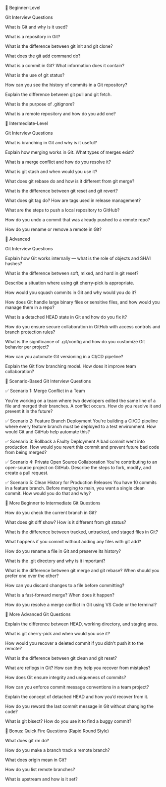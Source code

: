 🔹 Beginner-Level 

Git Interview Questions

What is Git and why is it used?

What is a repository in Git?

What is the difference between git init and git clone?

What does the git add command do?

What is a commit in Git? What information does it contain?

What is the use of git status?

How can you see the history of commits in a Git repository?

Explain the difference between git pull and git fetch.

What is the purpose of .gitignore?

What is a remote repository and how do you add one?

🔹 Intermediate-Level 

Git Interview Questions

What is branching in Git and why is it useful?

Explain how merging works in Git. What types of merges exist?

What is a merge conflict and how do you resolve it?

What is git stash and when would you use it?

What does git rebase do and how is it different from git merge?

What is the difference between git reset and git revert?

What does git tag do? How are tags used in release management?

What are the steps to push a local repository to GitHub?

How do you undo a commit that was already pushed to a remote repo?

How do you rename or remove a remote in Git?

🔹 Advanced 

Git Interview Questions

Explain how Git works internally — what is the role of objects and SHA1 hashes?

What is the difference between soft, mixed, and hard in git reset?

Describe a situation where using git cherry-pick is appropriate.

How would you squash commits in Git and why would you do it?

How does Git handle large binary files or sensitive files, and how would you manage them in a repo?

What is a detached HEAD state in Git and how do you fix it?

How do you ensure secure collaboration in GitHub with access controls and branch protection rules?

What is the significance of .git/config and how do you customize Git behavior per project?

How can you automate Git versioning in a CI/CD pipeline?

Explain the Git flow branching model. How does it improve team collaboration?

🎯 Scenario-Based Git Interview Questions

✅ Scenario 1: Merge Conflict in a Team

You're working on a team where two developers edited the same line of a file and merged their branches. A conflict occurs. How do you resolve it and prevent it in the future?

✅ Scenario 2: Feature Branch Deployment
You're building a CI/CD pipeline where every feature branch must be deployed to a test environment. How would Git and GitHub help automate this?

✅ Scenario 3: Rollback a Faulty Deployment
A bad commit went into production. How would you revert this commit and prevent future bad code from being merged?

✅ Scenario 4: Private Open Source Collaboration
You're contributing to an open-source project on GitHub. Describe the steps to fork, modify, and create a pull request.

✅ Scenario 5: Clean History for Production Releases
You have 10 commits in a feature branch. Before merging to main, you want a single clean commit. How would you do that and why?

🔹 More Beginner to Intermediate Git Questions

How do you check the current branch in Git?

What does git diff show? How is it different from git status?

What is the difference between tracked, untracked, and staged files in Git?

What happens if you commit without adding any files with git add?

How do you rename a file in Git and preserve its history?

What is the .git directory and why is it important?

What is the difference between git merge and git rebase? When should you prefer one over the other?

How can you discard changes to a file before committing?

What is a fast-forward merge? When does it happen?

How do you resolve a merge conflict in Git using VS Code or the terminal?

🔧 More Advanced Git Questions

Explain the difference between HEAD, working directory, and staging area.

What is git cherry-pick and when would you use it?

How would you recover a deleted commit if you didn't push it to the remote?

What is the difference between git clean and git reset?

What are reflogs in Git? How can they help you recover from mistakes?

How does Git ensure integrity and uniqueness of commits?

How can you enforce commit message conventions in a team project?

Explain the concept of detached HEAD and how you’d recover from it.

How do you reword the last commit message in Git without changing the code?

What is git bisect? How do you use it to find a buggy commit?

🎯 Bonus: Quick Fire Questions (Rapid Round Style)

What does git rm do?

How do you make a branch track a remote branch?

What does origin mean in Git?

How do you list remote branches?

What is upstream and how is it set?
